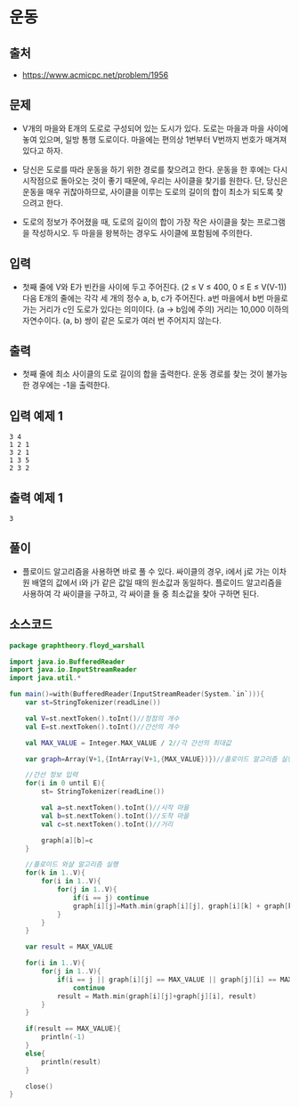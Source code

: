 # 운동

## 출처

* https://www.acmicpc.net/problem/1956

## 문제

* V개의 마을와 E개의 도로로 구성되어 있는 도시가 있다. 도로는 마을과 마을 사이에 놓여 있으며, 일방 통행 도로이다. 마을에는 편의상 1번부터 V번까지 번호가 매겨져 있다고 하자.

* 당신은 도로를 따라 운동을 하기 위한 경로를 찾으려고 한다. 운동을 한 후에는 다시 시작점으로 돌아오는 것이 좋기 때문에, 우리는 사이클을 찾기를 원한다. 단, 당신은 운동을 매우 귀찮아하므로, 사이클을 이루는 도로의 길이의 합이 최소가 되도록 찾으려고 한다.

* 도로의 정보가 주어졌을 때, 도로의 길이의 합이 가장 작은 사이클을 찾는 프로그램을 작성하시오. 두 마을을 왕복하는 경우도 사이클에 포함됨에 주의한다.

## 입력

* 첫째 줄에 V와 E가 빈칸을 사이에 두고 주어진다. (2 ≤ V ≤ 400, 0 ≤ E ≤ V(V-1)) 다음 E개의 줄에는 각각 세 개의 정수 a, b, c가 주어진다. a번 마을에서 b번 마을로 가는 거리가 c인 도로가 있다는 의미이다. (a → b임에 주의) 거리는 10,000 이하의 자연수이다. (a, b) 쌍이 같은 도로가 여러 번 주어지지 않는다.

## 출력

* 첫째 줄에 최소 사이클의 도로 길이의 합을 출력한다. 운동 경로를 찾는 것이 불가능한 경우에는 -1을 출력한다.

## 입력 예제 1

```
3 4
1 2 1
3 2 1
1 3 5
2 3 2
```

## 출력 예제 1

```
3
```

## 풀이

* 플로이드 알고리즘을 사용하면 바로 풀 수 있다. 싸이클의 경우, i에서 j로 가는 이차원 배열의 값에서 i와 j가 같은 값일 때의 원소값과 동일하다. 플로이드 알고리즘을 사용하여 각 싸이클을 구하고, 각 싸이클 들 중 최소값을 찾아 구하면 된다.

## 소스코드

```kotlin
package graphtheory.floyd_warshall

import java.io.BufferedReader
import java.io.InputStreamReader
import java.util.*

fun main()=with(BufferedReader(InputStreamReader(System.`in`))){
    var st=StringTokenizer(readLine())

    val V=st.nextToken().toInt()//정점의 개수
    val E=st.nextToken().toInt()//간선의 개수

    val MAX_VALUE = Integer.MAX_VALUE / 2//각 간선의 최대값

    var graph=Array(V+1,{IntArray(V+1,{MAX_VALUE})})//플로이드 알고리즘 실행 값을 저장할 이차원 배열

    //간선 정보 입력
    for(i in 0 until E){
        st= StringTokenizer(readLine())

        val a=st.nextToken().toInt()//시작 마을
        val b=st.nextToken().toInt()//도착 마을
        val c=st.nextToken().toInt()//거리

        graph[a][b]=c
    }

    //플로이드 와샬 알고리즘 실행
    for(k in 1..V){
        for(i in 1..V){
            for(j in 1..V){
                if(i == j) continue
                graph[i][j]=Math.min(graph[i][j], graph[i][k] + graph[k][j])
            }
        }
    }

    var result = MAX_VALUE

    for(i in 1..V){
        for(j in 1..V){
            if(i == j || graph[i][j] == MAX_VALUE || graph[j][i] == MAX_VALUE)
                continue
            result = Math.min(graph[i][j]+graph[j][i], result)
        }
    }

    if(result == MAX_VALUE){
        println(-1)
    }
    else{
        println(result)
    }

    close()
}
```
